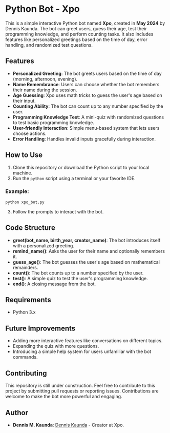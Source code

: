 # Python Bot - Xpo

This is a simple interactive Python bot named **Xpo**, created in **May 2024** by Dennis Kaunda. The bot can greet users, guess their age, test their programming knowledge, and perform counting tasks. It also includes features like personalized greetings based on the time of day, error handling, and randomized test questions.

## Features

- **Personalized Greeting**: The bot greets users based on the time of day (morning, afternoon, evening).
- **Name Remembrance**: Users can choose whether the bot remembers their name during the session.
- **Age Guessing**: Xpo uses math tricks to guess the user's age based on their input.
- **Counting Ability**: The bot can count up to any number specified by the user.
- **Programming Knowledge Test**: A mini-quiz with randomized questions to test basic programming knowledge.
- **User-friendly Interaction**: Simple menu-based system that lets users choose actions.
- **Error Handling**: Handles invalid inputs gracefully during interaction.

## How to Use

1. Clone this repository or download the Python script to your local machine.
2. Run the `python` script using a terminal or your favorite IDE.

### Example:

```
python xpo_bot.py
```

3. Follow the prompts to interact with the bot.

## Code Structure

- **greet(bot_name, birth_year, creator_name)**: The bot introduces itself with a personalized greeting.
- **remind_name()**: Asks the user for their name and optionally remembers it.
- **guess_age()**: The bot guesses the user's age based on mathematical remainders.
- **count()**: The bot counts up to a number specified by the user.
- **test()**: A simple quiz to test the user's programming knowledge.
- **end()**: A closing message from the bot.

## Requirements

- Python 3.x

## Future Improvements

- Adding more interactive features like conversations on different topics.
- Expanding the quiz with more questions.
- Introducing a simple help system for users unfamiliar with the bot commands.

## Contributing

This repository is still under construction. Feel free to contribute to this project by submitting pull requests or reporting issues. Contributions are welcome to make the bot more powerful and engaging.

## Author

- **Dennis M. Kaunda**: [Dennis Kaunda](https://github.com/dennismkaunda) - Creator at Xpo.


